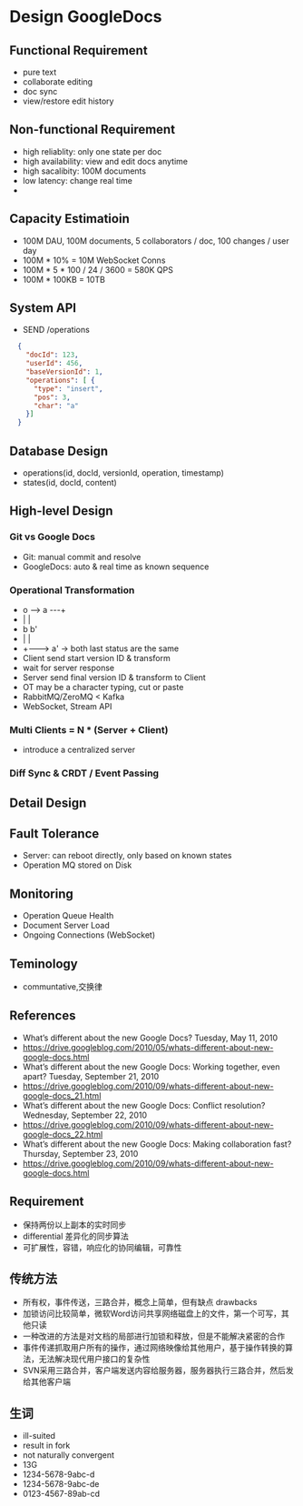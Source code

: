 # Design GoogleDocs

## Functional Requirement
- pure text
- collaborate editing
- doc sync
- view/restore edit history

## Non-functional Requirement
- high reliablity: only one state per doc
- high availability: view and edit docs anytime
- high sacalibity: 100M documents
- low latency: change real time
-
## Capacity Estimatioin
- 100M DAU, 100M documents, 5 collaborators / doc, 100 changes / user day
- 100M * 10% = 10M WebSocket Conns
- 100M * 5 * 100 / 24 / 3600 = 580K QPS
- 100M * 100KB = 10TB

## System API
- SEND /operations
```json
  {
    "docId": 123,
    "userId": 456,
    "baseVersionId": 1,
    "operations": [ {
      "type": "insert",
      "pos": 3,
      "char": "a"
    }]
  }
```

## Database Design
- operations(id, docId, versionId, operation, timestamp)
- states(id, docId, content)

## High-level Design

### Git vs Google Docs
- Git: manual commit and resolve
- GoogleDocs: auto & real time as known sequence

### Operational Transformation
- o --> a ---+
- |          |
- b          b'
- |          |
- +---> a' -> both last status are the same
- Client send start version ID & transform
- wait for server response
- Server send final version ID & transform to Client
- OT may be a character typing, cut or paste
- RabbitMQ/ZeroMQ < Kafka
- WebSocket, Stream API

### Multi Clients = N * (Server + Client)
- introduce a centralized server

### Diff Sync & CRDT / Event Passing

## Detail Design


## Fault Tolerance
- Server: can reboot directly, only based on known states
- Operation MQ stored on Disk

## Monitoring
- Operation Queue Health
- Document Server Load
- Ongoing Connections (WebSocket)

## Teminology
- communtative,交换律

## References
- What’s different about the new Google Docs? Tuesday, May 11, 2010
- https://drive.googleblog.com/2010/05/whats-different-about-new-google-docs.html
- What’s different about the new Google Docs: Working together, even apart? Tuesday, September 21, 2010
- https://drive.googleblog.com/2010/09/whats-different-about-new-google-docs_21.html
- What’s different about the new Google Docs: Conflict resolution? Wednesday, September 22, 2010
- https://drive.googleblog.com/2010/09/whats-different-about-new-google-docs_22.html
- What’s different about the new Google Docs: Making collaboration fast? Thursday, September 23, 2010
- https://drive.googleblog.com/2010/09/whats-different-about-new-google-docs.html

## Requirement
- 保持两份以上副本的实时同步
- differential 差异化的同步算法
- 可扩展性，容错，响应化的协同编辑，可靠性

## 传统方法
- 所有权，事件传送，三路合并，概念上简单，但有缺点 drawbacks
- 加锁访问比较简单，微软Word访问共享网络磁盘上的文件，第一个可写，其他只读
- 一种改进的方法是对文档的局部进行加锁和释放，但是不能解决紧密的合作
- 事件传递抓取用户所有的操作，通过网络映像给其他用户，基于操作转换的算法，无法解决现代用户接口的复杂性
- SVN采用三路合并，客户端发送内容给服务器，服务器执行三路合并，然后发给其他客户端

## 生词
- ill-suited
- result in fork
- not naturally convergent
- 13G
- 1234-5678-9abc-d
- 1234-5678-9abc-de
- 0123-4567-89ab-cd
























